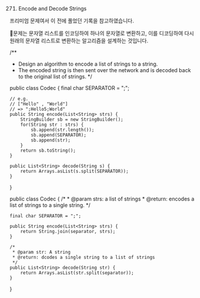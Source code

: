271. Encode and Decode Strings

프리미엄 문제여서 이 전에 풀었던 기록을 참고하였습니다.


문제는 문자열 리스트를 인코딩하여 하나의 문자열로 변환하고, 
이를 디코딩하여 다시 원래의 문자열 리스트로 변환하는 알고리즘을 설계하는 것입니다.

/**
 * Design an algorithm to encode a list of strings to a string.
 * The encoded string is then sent over the network and is decoded back to the original list of strings.
 */

public class Codec {
    final char SEPARATOR = ";";

    // e.g. 
    // ["Hello" , "World"]
    // => ";Hello5;World"
    public String encode(List<String> strs) {
        StringBuilder sb = new StringBuilder();
        for(String str : strs) {
            sb.append(str.length());
            sb.append(SEPARATOR);
            sb.append(str);
        }
        return sb.toString();
    }

    public List<String> decode(String s) {
        return Arrays.asList(s.split(SEPARATOR));
    }
}



public class Codec {
    /*
     * @param strs: a list of strings
     * @return: encodes a list of strings to a single string.
     */
    
    final char SEPARATOR = ";";

    public String encode(List<String> strs) {
        return String.join(separator, strs);
    }

    /*
     * @param str: A string
     * @return: dcodes a single string to a list of strings
     */
    public List<String> decode(String str) {
        return Arrays.asList(str.split(separator));
    }
}
